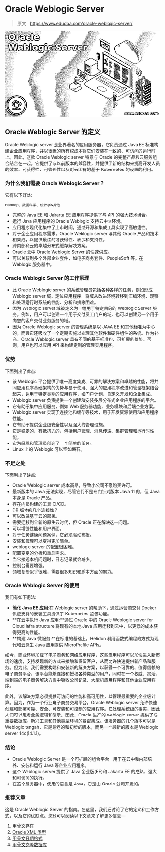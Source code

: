 # Oracle Weblogic Server

> 原文：<https://www.educba.com/oracle-weblogic-server/>

![Oracle WebLogic Server](img/56d53c4b36acdd17f6ca7820a8bb9e4f.png)



## Oracle Weblogic Server 的定义

Oracle Weblogic server 是业界著名的应用服务器，它负责通过 Java EE 标准构建企业应用程序，并以很低的所有权成本将它们安装在一致的、可访问的运行时上。因此，这款 Oracle Weblogic server 特意与 Oracle 的完整产品和云服务组合结合在一起。它提供了与以前版本的兼容性，并提供了新的结构来提高开发人员的效率、可获得性、可管理性以及对云固有的基于 Kubernetes 的设置的利用。

### 为什么我们需要 Oracle Weblogic Server？

它有以下好处:

<small>Hadoop、数据科学、统计学&其他</small>

*   完整的 Java EE 和 Jakarta EE 应用程序提供了与 API 的强大技术组合。
*   运行 Java 应用程序的 Oracle Weblogic 支持云中立环境。
*   应用程序现代化集中了上市时间，通过开源和集成工具实现了高敏捷性。
*   对于企业应用程序需求，Oracle Weblogic server 与其他 Oracle 产品和技术相集成，以提供最佳的可获得性、表示和支持性。
*   跨内部和云的卓越分布式缓存解决方案。
*   Oracle 云中 Oracle Weblogic Server 的快速供应。
*   可以关联到多个外部企业套件，如电子商务套件、PeopleSoft 等。在 Weblogic 服务器中。

### Oracle Weblogic Server 的工作原理

*   此 Oracle Weblogic server 的系统管理员包括各种各样的任务，例如形成 Weblogic server 域、定位应用程序、将域从改进环境转移到汇编环境、观察和处理运行时系统的性能、分析和排除困难。
*   因为 Weblogic server 域被定义为一组用于特定目的的 Weblogic Server 服务。例如，用户可以创建一个用于交付员工门户的域，也可以创建另一个用于向您的客户交付业务服务的域。
*   因为 Oracle Weblogic server 的管理系统是以 JAVA EE 和其他标准为中心的，而且它还吸收了一个定期实施以处理其他软件和硬件组件的系统。作为补充，Oracle Weblogic server 具有不同的基于标准的、可扩展的优势。否则，用户也可以应用 API 来构建定制的管理实用程序。

### 优势

下面列出了优点:

*   该 Weblogic 平台提供了唯一高度集成、可靠的解决方案和卓越的性能，将共同应用程序基础架构的优势与易于使用、强大的应用程序改进和管理框架结合起来，适用于特定类别的应用程序，如门户计划、自定义开发和企业集成。
*   Weblogic server 负责提供一个创建和安装多层分布式企业应用程序的平台。
*   它有助于集中应用服务，例如 Web 服务器功能、业务模块和后端企业方案。
*   Weblogic server 实现了连接池和缓存等技术，用于开发资源使用和应用程序性能。
*   它有助于提供企业级安全性以及强大的管理设施。
*   它是稳定的、有抵抗力的，包括用户管理、消息传递、集群管理和运行时性能。
*   它为经理和管理员创造了一个简单的任务。
*   Linux 上的 Weblogic 可以坚如磐石。

### 不足之处

下面列出了缺点:

*   Oracle Weblogic server 成本高昂，导致小公司不愿购买许可。
*   最新版本的 Java 无法实现，尽管它们不是专门针对版本 Java 11 的，但 Java 本身是 Oracle 产品。
*   存在内部构建的工具 CI/CD。
*   DB 版本的几个连接性？
*   可以改进基于云的部署。
*   需要迁移到全新的原生云时代，但 Oracle 正在解决这一问题。
*   可以增强性能和用户界面。
*   对于任何健康问题案例，它必须驱动警报。
*   安装和管理可以变得更加简单。
*   weblogic server 的配置很困难。
*   配置变更的分析和重启需求。
*   当它接近本机问题时，日志记录就会减少。
*   控制台需要增强。
*   领域复制似乎很难，需要很多知识和脚本方面的努力。

### Oracle Weblogic Server 的使用

我们有如下用法:

*   **简化 Java EE 应用**:在 Weblogic server 的帮助下，通过运营商交付 Docker 供应支持的安装工具提供了 Kubernetes 监督功能。
*   **在云中执行 Java 应用:**通过 Oracle 中的 Oracle Weblogic server for Cloud infra structure 将现有的本地 Java 应用迁移到云中，以更低的成本获得更高的性能。
*   **构建 Java 微服务:**在标准的基础上，Helidon 利用函数式编程的方式为现代和云原生 Java 应用提供 MicroProfile APIs。

如今，商业环境加载了电子商务和网络应用程序，这些应用程序可以加快进入新市场的速度，支持发现新的方式来接触和保留客户，从而允许快速提供新产品和服务。但为此，我们需要构建和安装新的解决方案，以获得一个可靠的、值得信赖的电子商务平台，该平台能够连接和授权各种类型的用户，同时在一个权威、灵活、端到端的电子商务解决方案中吸收公司记录、大型机应用程序和其他企业应用程序。

此外，该解决方案必须提供可访问的性能和高可用性，以管理最重要的企业级计算。因为，作为一个行业电子商务交易平台，Oracle Weblogic server 允许快速创建和部署可靠、安全、可安装和可控制的应用程序。它处理系统级的事实，因此人们可以思考业务逻辑和演示。因此，Oracle 生产的 weblogic server 提供了与重要数据库、新兴工具和其他类型环境的紧密集成。该服务器的几个版本可以是 Weblogic tengah，它是最老的和初步的版本，而另一个最新的版本是 Weblogic server 14c(14.1.1)。

### 结论

*   Oracle Weblogic Server 是一个可扩展的组合平台，用于在云中和内部培养、安装和运行 Java 等企业应用程序。
*   这个 Weblogic server 提供了 Java 企业版(EE)和 Jakarta EE 的成熟、强大和可访问的执行。
*   在这个服务器中，使用的语言是 Java，它是由 Oracle 公司开发的。

### 推荐文章

这是 Oracle Weblogic Server 的指南。在这里，我们还讨论了它的定义和工作方式，以及它的优缺点。您也可以阅读以下文章来了解更多信息—

1.  [甲骨文存在](https://www.educba.com/oracle-exists/)
2.  [Oracle XML 类型](https://www.educba.com/oracle-xmltype/)
3.  [甲骨文日期格式](https://www.educba.com/oracle-date-format/)
4.  [甲骨文克隆数据库](https://www.educba.com/oracle-clone-database/)





